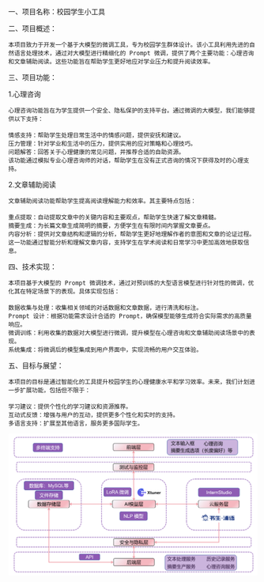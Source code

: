 一、项目名称：校园学生小工具

二、项目概述：

    本项目致力于开发一个基于大模型的微调工具，专为校园学生群体设计。该小工具利用先进的自然语言处理技术，通过对大模型进行精细化的 Prompt 微调，提供了两个主要功能：心理咨询和文章辅助阅读。这些功能旨在帮助学生更好地应对学业压力和提升阅读效率。

三、项目功能：

1.心理咨询

    心理咨询功能旨在为学生提供一个安全、隐私保护的支持平台。通过微调的大模型，我们能够提供以下支持：

    情感支持：帮助学生处理日常生活中的情感问题，提供安抚和建议。
    压力管理：针对学业和生活中的压力，提供实用的应对策略和心理技巧。
    问题解答：回答关于心理健康的常见问题，并推荐合适的自助资源。
    该功能通过模拟专业心理咨询师的对话，帮助学生在没有正式咨询的情况下获得及时的心理支持。

2.文章辅助阅读

    文章辅助阅读功能帮助学生提高阅读理解能力和效率。其主要特点包括：

    重点提取：自动提取文章中的关键内容和主要观点，帮助学生快速了解文章精髓。
    摘要生成：为长篇文章生成简明的摘要，方便学生在有限时间内掌握文章要点。
    内容分析：提供对文章结构和逻辑的分析，帮助学生更好地理解作者的意图和文章的论证过程。
    这一功能通过智能分析和理解文章内容，支持学生在学术阅读和日常学习中更加高效地获取信息。

四、技术实现：

    本项目基于大模型的 Prompt 微调技术，通过对预训练的大型语言模型进行针对性的微调，优化其在特定场景下的表现。具体实现包括：

    数据收集与处理：收集相关领域的对话数据和文章数据，进行清洗和标注。
    Prompt 设计：根据功能需求设计合适的 Prompt，确保模型能够生成符合实际需求的高质量响应。
    微调训练：利用收集的数据对大模型进行微调，提升模型在心理咨询和文章辅助阅读场景中的表现。
    系统集成：将微调后的模型集成到用户界面中，实现流畅的用户交互体验。

五、目标与展望：

    本项目的目标是通过智能化的工具提升校园学生的心理健康水平和学习效率。未来，我们计划进一步扩展功能，包括但不限于：
    
    学习建议：提供个性化的学习建议和资源推荐。
    互动式反馈：增强与用户的互动，提供更多个性化和实时的支持。
    多语言支持：扩展至其他语言，服务更多国际学生。

![image](https://github.com/hlbhl/AIzy/blob/main/%E6%9E%B6%E6%9E%84%E5%9B%BE1.png)

